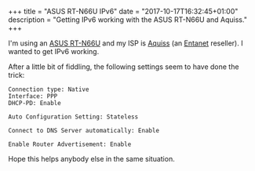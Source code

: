 +++
title = "ASUS RT-N66U IPv6"
date = "2017-10-17T16:32:45+01:00"
description = "Getting IPv6 working with the ASUS RT-N66U and Aquiss."
+++

I'm using an [ASUS RT-N66U](https://www.asus.com/uk/Networking/RTN66U/) and my
ISP is [Aquiss](http://aquiss.net/) (an [Entanet](http://aquiss.net/) reseller).
I wanted to get IPv6 working.

After a little bit of fiddling, the following settings seem to have done the
trick:

```text
Connection type: Native
Interface: PPP
DHCP-PD: Enable

Auto Configuration Setting: Stateless

Connect to DNS Server automatically: Enable

Enable Router Advertisement: Enable
```

Hope this helps anybody else in the same situation.
